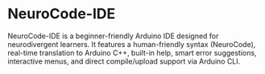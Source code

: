 # NeuroCode-IDE
NeuroCode-IDE is a beginner-friendly Arduino IDE designed for neurodivergent learners. It features a human-friendly syntax (NeuroCode), real-time translation to Arduino C++, built-in help, smart error suggestions, interactive menus, and direct compile/upload support via Arduino CLI.
